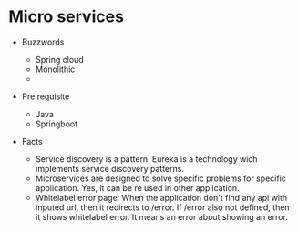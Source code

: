# Micro services

  - Buzzwords 
    - Spring cloud
    - Monolithic
    - 
  
  - Pre requisite
    - Java
    - Springboot
    
  - Facts
    - Service discovery is a pattern. Eureka is a technology wich implements service discovery patterns.
    - Microservices are designed to solve specific problems for specific application. Yes, it can be re used in other application.
    - Whitelabel error page: When the application don't find any api with inputed url, then it redirects to /error. If /error also not defined, then it shows whitelabel error. It means an error about showing an error. 
